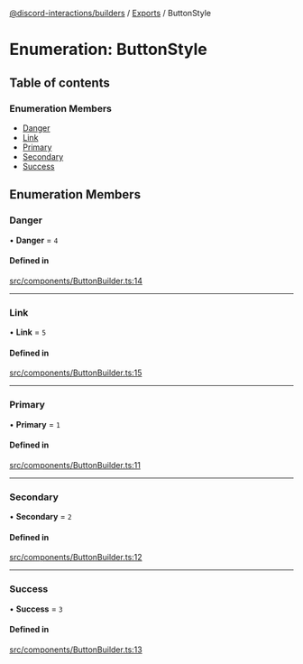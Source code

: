 [@discord-interactions/builders](../README.md) / [Exports](../modules.md) / ButtonStyle

# Enumeration: ButtonStyle

## Table of contents

### Enumeration Members

- [Danger](ButtonStyle.md#danger)
- [Link](ButtonStyle.md#link)
- [Primary](ButtonStyle.md#primary)
- [Secondary](ButtonStyle.md#secondary)
- [Success](ButtonStyle.md#success)

## Enumeration Members

### Danger

• **Danger** = ``4``

#### Defined in

[src/components/ButtonBuilder.ts:14](https://github.com/ssMMiles/discord-interactions/blob/7421ca0/packages/builders/src/components/ButtonBuilder.ts#L14)

___

### Link

• **Link** = ``5``

#### Defined in

[src/components/ButtonBuilder.ts:15](https://github.com/ssMMiles/discord-interactions/blob/7421ca0/packages/builders/src/components/ButtonBuilder.ts#L15)

___

### Primary

• **Primary** = ``1``

#### Defined in

[src/components/ButtonBuilder.ts:11](https://github.com/ssMMiles/discord-interactions/blob/7421ca0/packages/builders/src/components/ButtonBuilder.ts#L11)

___

### Secondary

• **Secondary** = ``2``

#### Defined in

[src/components/ButtonBuilder.ts:12](https://github.com/ssMMiles/discord-interactions/blob/7421ca0/packages/builders/src/components/ButtonBuilder.ts#L12)

___

### Success

• **Success** = ``3``

#### Defined in

[src/components/ButtonBuilder.ts:13](https://github.com/ssMMiles/discord-interactions/blob/7421ca0/packages/builders/src/components/ButtonBuilder.ts#L13)
